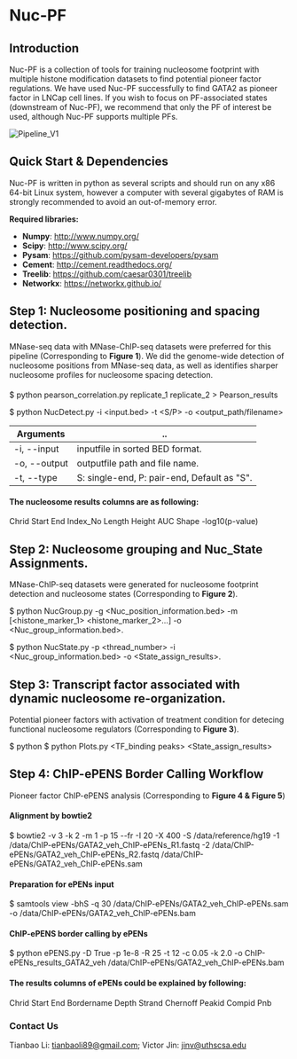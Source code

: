 # Nuc-PF
## Introduction

Nuc-PF is a collection of tools for training nucleosome footprint with multiple histone modification datasets to find potential pioneer factor regulations. We have used Nuc-PF successfully to find GATA2 as pioneer factor in LNCap cell lines. If you wish to focus on PF-associated states (downstream of Nuc-PF), we recommend that only the PF of interest be used, although Nuc-PF supports multiple PFs.

![Pipeline_V1](https://user-images.githubusercontent.com/17072186/111445001-eb978100-8745-11eb-9a9c-0afa8e3da56c.png)

## Quick Start & Dependencies

Nuc-PF is written in python as several scripts and should run on any x86 64-bit Linux system, however a computer with several gigabytes of RAM is strongly recommended to avoid an out-of-memory error.

__Required libraries:__  
  * **Numpy**:      http://www.numpy.org/  
  * **Scipy**:      http://www.scipy.org/  
  * **Pysam**:      https://github.com/pysam-developers/pysam  
  * **Cement**:     http://cement.readthedocs.org/  
  * **Treelib**:    https://github.com/caesar0301/treelib  
  * **Networkx**:   https://networkx.github.io/  

## Step 1: Nucleosome positioning and spacing detection.
MNase-seq data with MNase-ChIP-seq datasets were preferred for this pipeline (Corresponding to **Figure 1**).
We did the genome-wide detection of nucleosome positions from MNase-seq data, as well as identifies sharper nucleosome profiles for nucleosome spacing detection.
####
$ python pearson_correlation.py replicate_1 replicate_2 > Pearson_results

$ python NucDetect.py -i <input.bed> -t <S/P> -o <output_path/filename>  
 


Arguments |   ..  
 ---- | -----   
-i, --input | inputfile in sorted BED format.  
-o, --output | outputfile path and file name.  
-t, --type | S: single-end, P: pair-end, Default as "S".    

#### The nucleosome results columns are as following:
Chrid 	Start 	End	Index_No Length Height AUC Shape -log10(p-value)

## Step 2: Nucleosome grouping and Nuc_State Assignments.
MNase-ChIP-seq datasets were generated for nucleosome footprint detection and nucleosome states (Corresponding to **Figure 2**).

$ python NucGroup.py -g <Nuc_position_information.bed> -m [<histone_marker_1> <histone_marker_2>...] -o <Nuc_group_information.bed>.

$ python NucState.py -p <thread_number> -i <Nuc_group_information.bed> -o <State_assign_results>.

## Step 3: Transcript factor associated with dynamic nucleosome re-organization.
Potential pioneer factors with activation of treatment condition for detecing functional nucleosome regulators (Corresponding to **Figure 3**).

$ python 
$ python Plots.py <TF_binding peaks> <State_assign_results>

##  Step 4: ChIP-ePENS Border Calling Workflow 
Pioneer factor ChIP-ePENS analysis (Corresponding to **Figure 4 & Figure 5**)
#### Alignment by bowtie2
$ bowtie2 -v 3 -k 2 -m 1 -p 15 --fr -I 20 -X 400 -S /data/reference/hg19 -1 /data/ChIP-ePENs/GATA2_veh_ChIP-ePENs_R1.fastq -2 /data/ChIP-ePENs/GATA2_veh_ChIP-ePENs_R2.fastq /data/ChIP-ePENs/GATA2_veh_ChIP-ePENs.sam

#### Preparation for ePENs input
$ samtools view -bhS -q 30 /data/ChIP-ePENs/GATA2_veh_ChIP-ePENs.sam -o /data/ChIP-ePENs/GATA2_veh_ChIP-ePENs.bam 

#### ChIP-ePENS border calling by ePENs
$ python ePENS.py -D True -p 1e-8 -R 25  -t 12 -c 0.05 -k 2.0 -o ChIP-ePENs_results_GATA2_veh /data/ChIP-ePENs/GATA2_veh_ChIP-ePENs.bam

#### The results columns of ePENs could be explained by following:
Chrid 	Start 	End	Bordername 	Depth	Strand	Chernoff	Peakid	Compid	Pnb





### Contact Us
Tianbao Li: tianbaoli89@gmail.com; Victor Jin: jinv@uthscsa.edu
